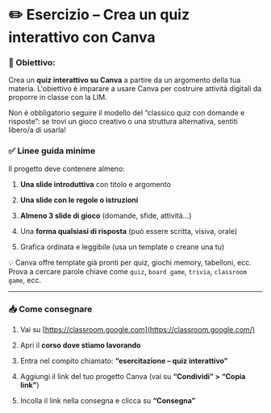 # ✏️ **Esercizio – Crea un quiz interattivo con Canva**

### 🎯 Obiettivo:

Crea un **quiz interattivo su Canva** a partire da un argomento della tua materia. L'obiettivo è imparare a usare Canva per costruire attività digitali da proporre in classe con la LIM.

Non è obbligatorio seguire il modello del “classico quiz con domande e risposte”: se trovi un gioco creativo o una struttura alternativa, sentiti libero/a di usarla!

### ✅ **Linee guida minime**

Il progetto deve contenere almeno:

1. **Una slide introduttiva** con titolo e argomento
    
2. **Una slide con le regole o istruzioni**
    
3. **Almeno 3 slide di gioco** (domande, sfide, attività…)
    
4. Una **forma qualsiasi di risposta** (può essere scritta, visiva, orale)
    
5. Grafica ordinata e leggibile (usa un template o creane una tu)
    

💡 Canva offre template già pronti per quiz, giochi memory, tabelloni, ecc. Prova a cercare parole chiave come `quiz`, `board game`, `trivia`, `classroom game`, ecc.

---

### 📥 **Come consegnare**

1. Vai su [https://classroom.google.com](https://classroom.google.com/)
    
2. Apri il **corso dove stiamo lavorando**
    
3. Entra nel compito chiamato: **“esercitazione – quiz interattivo”**
    
4. Aggiungi il link del tuo progetto Canva (vai su **“Condividi” > “Copia link”**)
    
5. Incolla il link nella consegna e clicca su **“Consegna”**
    
